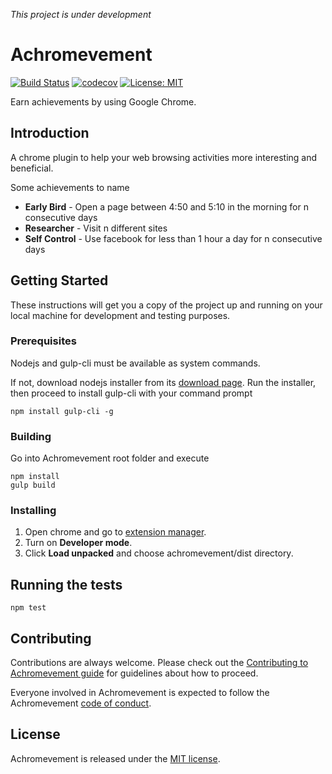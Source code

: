 *This project is under development*
# Achromevement
[![Build Status](https://travis-ci.org/canhnd58/achromevement.svg?branch=master)](https://travis-ci.org/canhnd58/achromevement)
[![codecov](https://codecov.io/gh/canhnd58/achromevement/branch/master/graph/badge.svg)](https://codecov.io/gh/canhnd58/achromevement)
[![License: MIT](https://img.shields.io/badge/License-MIT-yellow.svg)](https://opensource.org/licenses/MIT)

Earn achievements by using Google Chrome.

## Introduction
A chrome plugin to help your web browsing activities more interesting and beneficial.

Some achievements to name

- **Early Bird** - Open a page between 4:50 and 5:10 in the morning for n consecutive days
- **Researcher** - Visit n different sites
- **Self Control** - Use facebook for less than 1 hour a day for n consecutive days

## Getting Started
These instructions will get you a copy of the project up and running on your local machine for development and testing purposes.

### Prerequisites

Nodejs and gulp-cli must be available as system commands.

If not, download nodejs installer from its [download page](https://nodejs.org/en/download/). Run the installer, then proceed to install gulp-cli with your command prompt

    npm install gulp-cli -g

### Building

Go into Achromevement root folder and execute

    npm install
    gulp build
    

### Installing

1. Open chrome and go to [extension manager](chrome://extensions/).
2. Turn on **Developer mode**.
3. Click **Load unpacked** and choose achromevement/dist directory.

## Running the tests

    npm test

## Contributing 

Contributions are always welcome. Please check out the [Contributing to Achromevement guide](CONTRIBUTING.md) for guidelines about how to proceed.

Everyone involved in Achromevement is expected to follow the Achromevement [code of conduct](CODE_OF_CONDUCT.md). 

## License
Achromevement is released under the [MIT license](LICENSE).
